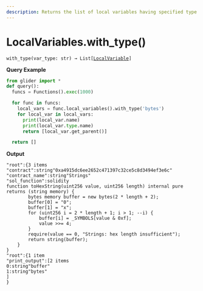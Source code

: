 ```yaml
---
description: Returns the list of local variables having specified type.
---
```


# LocalVariables.with\_type()

`with_type(var_type: str) → List[`[`LocalVariable`](../localvariable/)`]`

**Query Example**

```python
from glider import *
def query():
  funcs = Functions().exec(1000)

  for func in funcs:
    local_vars = func.local_variables().with_type('bytes')
    for local_var in local_vars:
      print(local_var.name)
      print(local_var.type.name)
      return [local_var.get_parent()]

  return []
```

**Output**

```solidity
"root":{3 items
"contract":string"0xa4915dc6ee2652c471397c32ce5c8d3494ef3e6c"
"contract_name":string"Strings"
"sol_function":solidity
function toHexString(uint256 value, uint256 length) internal pure returns (string memory) {
        bytes memory buffer = new bytes(2 * length + 2);
        buffer[0] = "0";
        buffer[1] = "x";
        for (uint256 i = 2 * length + 1; i > 1; --i) {
            buffer[i] = _SYMBOLS[value & 0xf];
            value >>= 4;
        }
        require(value == 0, "Strings: hex length insufficient");
        return string(buffer);
    }
}
"root":{1 item
"print_output":[2 items
0:string"buffer"
1:string"bytes"
]
}
```
